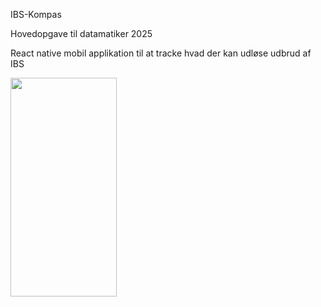 IBS-Kompas

Hovedopgave til datamatiker 2025

React native mobil applikation til at tracke hvad der kan udløse udbrud af IBS

<img src="https://github.com/najamoe/IBS-Kompas/blob/master/Docs/appImage/index.jpg" width="170" height="350" />

